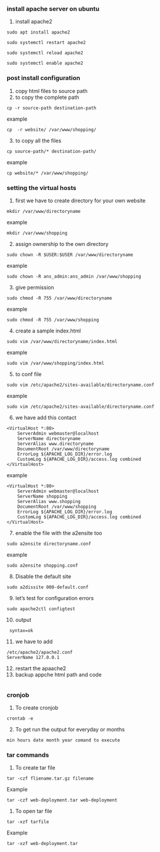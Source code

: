 ### install apache server on ubuntu
1. install apache2
```
sudo apt install apache2
```
```
sudo systemctl restart apache2
```
```
sudo systemctl reload apache2
```
```
sudo systemctl enable apache2
```
### post install configuration 
1. copy html files to source path
2. to copy the complete path
```
cp -r source-path destination-path
```
example
```
cp  -r website/ /var/www/shopping/
```
3. to copy all the files
```
cp source-path/* destination-path/
```
example
```
cp website/* /var/www/shopping/
```
### setting the virtual hosts
1. first we have to create directory for your own website
```
mkdir /var/www/directoryname
```
example
```
mkdir /var/www/shopping
```
2. assign ownership to the own directory
```
sudo chown -R $USER:$USER /var/www/directoryname
```
example
```
sudo chown -R ans_admin:ans_admin /var/www/shopping
```
3. give permission 
```
sudo chmod -R 755 /var/www/directoryname
```
example
```
sudo chmod -R 755 /var/www/shopping
```
4. create a sample index.html
```
sudo vim /var/www/directoryname/index.html
```
example
```
sudo vim /var/www/shopping/index.html
```
5. to conf file
```
sudo vim /etc/apache2/sites-available/directoryname.conf
```
example
```
sudo vim /etc/apache2/sites-available/directoryname.conf
```
6. we have add this contact
```
<VirtualHost *:80>
    ServerAdmin webmaster@localhost
    ServerName directoryname
    ServerAlias www.directoryname
    DocumentRoot /var/www/directoryname
    ErrorLog ${APACHE_LOG_DIR}/error.log
    CustomLog ${APACHE_LOG_DIR}/access.log combined
</VirtualHost>
```
example
```
<VirtualHost *:80>
    ServerAdmin webmaster@localhost
    ServerName shopping
    ServerAlias www.shopping
    DocumentRoot /var/www/shopping
    ErrorLog ${APACHE_LOG_DIR}/error.log
    CustomLog ${APACHE_LOG_DIR}/access.log combined
</VirtualHost>
```
7. enable the file with the a2ensite too
```
sudo a2ensite directoryname.conf
```
example
```
sudo a2ensite shopping.conf
```
8. Disable the default site
```
sudo a2dissite 000-default.conf
```
9. let’s test for configuration errors
```
sudo apache2ctl configtest
```
10. output
```
 syntax=ok
```
11. we have to add 
```
/etc/apache2/apache2.conf
ServerName 127.0.0.1
```
12. restart the apaache2
1.  backup appche html path and code
```
```
### cronjob
1. To create cronjob
```
crontab -e 
```
2. To get run the output for everyday or months
```
min hours date month year comand to execute
```
### tar commands
1. To create tar file
```
tar -czf fliename.tar.gz filename
```
Example
```
tar -czf web-deployment.tar web-deployment
```
1. To open tar file
```
tar -xzf tarfile
```
Example
```
tar -xzf web-deployment.tar
```

